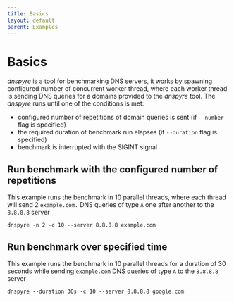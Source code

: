 ```yaml
---
title: Basics
layout: default
parent: Examples
---
```


# Basics
*dnspyre* is a tool for benchmarking DNS servers, it works by spawning configured number of concurrent worker thread, where each worker thread
is sending DNS queries for a domains provided to the *dnspyre* tool. The *dnspyre* runs until one of the conditions is met:
* configured number of repetitions of domain queries is sent (if `--number` flag is specified)
* the required duration of benchmark run elapses (if `--duration` flag is specified)
* benchmark is interrupted with the SIGINT signal

## Run benchmark with the configured number of repetitions
This example runs the benchmark in 10 parallel threads, where each thread will send 2 `example.com.` DNS queries
of type `A` one after another to the `8.8.8.8` server

```
dnspyre -n 2 -c 10 --server 8.8.8.8 example.com
```

## Run benchmark over specified time
This example runs the benchmark in 10 parallel threads for a duration of 30 seconds while sending `example.com` DNS queries of type `A`
to the `8.8.8.8` server

```
dnspyre --duration 30s -c 10 --server 8.8.8.8 google.com
```
